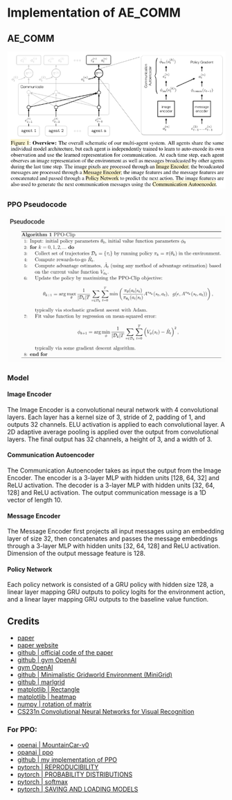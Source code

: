 # Implementation of AE_COMM

## AE_COMM

![](static/overview.png)

### PPO Pseudocode

![](static/ppo_pseudocode.png)

### Model

#### Image Encoder 

The Image Encoder is a convolutional neural network with 4 convolutional layers.
Each layer has a kernel size of 3, stride of 2, padding of 1, and outputs 32 channels. ELU activation
is applied to each convolutional layer. A 2D adaptive average pooling is applied over the output from
convolutional layers. The final output has 32 channels, a height of 3, and a width of 3.

#### Communication Autoencoder 

The Communication Autoencoder takes as input the output from
the Image Encoder. The encoder is a 3-layer MLP with hidden units [128, 64, 32] and ReLU
activation. The decoder is a 3-layer MLP with hidden units [32, 64, 128] and ReLU activation. The
output communication message is a 1D vector of length 10.

#### Message Encoder 

The Message Encoder first projects all input messages using an embedding
layer of size 32, then concatenates and passes the message embeddings through a 3-layer MLP with
hidden units [32, 64, 128] and ReLU activation. Dimension of the output message feature is 128.

#### Policy Network 

Each policy network is consisted of a GRU policy with hidden size 128, a linear
layer mapping GRU outputs to policy logits for the environment action, and a linear layer mapping
GRU outputs to the baseline value function.

## Credits 

- [paper](https://arxiv.org/pdf/2110.15349.pdf)
- [paper website](https://toruowo.github.io/marl-ae-comm/)
- [github | official code of the paper](https://github.com/ToruOwO/marl-ae-comm)
- [github | gym OpenAI](https://github.com/Arseni1919/Learning_Gym_OpenAI#the-environment)
- [gym OpenAI](https://gym.openai.com/envs/#classic_control)
- [github | Minimalistic Gridworld Environment (MiniGrid)](https://github.com/maximecb/gym-minigrid)
- [github | marlgrid](https://github.com/kandouss/marlgrid)
- [matplotlib | Rectangle](https://matplotlib.org/3.5.1/api/_as_gen/matplotlib.patches.Rectangle.html#matplotlib.patches.Rectangle)
- [matplotlib | heatmap](https://matplotlib.org/stable/gallery/images_contours_and_fields/image_annotated_heatmap.html)
- [numpy | rotation of matrix](https://numpy.org/doc/stable/reference/generated/numpy.rot90.html)
- [CS231n Convolutional Neural Networks for Visual Recognition](https://cs231n.github.io/)

### For PPO:

- [openai | MountainCar-v0](https://github.com/openai/gym/wiki/MountainCar-v0)
- [opanai | ppo](https://spinningup.openai.com/en/latest/algorithms/ppo.html)
- [github | my implementation of PPO](https://github.com/Arseni1919/PPO_implementation_variant_2)
- [pytorch | REPRODUCIBILITY](https://pytorch.org/docs/stable/notes/randomness.html)
- [pytorch | PROBABILITY DISTRIBUTIONS](https://pytorch.org/docs/stable/distributions.html#)
- [pytorch | softmax](https://pytorch.org/docs/stable/generated/torch.nn.Softmax.html)
- [pytorch | SAVING AND LOADING MODELS](https://pytorch.org/tutorials/beginner/saving_loading_models.html)
